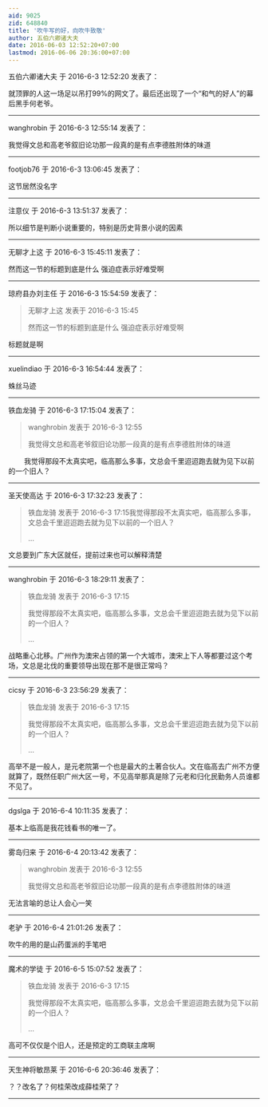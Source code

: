 ```yaml
---
aid: 9025
zid: 648840
title: '吹牛写的好，向吹牛致敬'
author: 五伯六卿诸大夫
date: 2016-06-03 12:52:20+07:00
lastmod: 2016-06-06 20:36:00+07:00
---
```


五伯六卿诸大夫 于 2016-6-3 12:52:20 发表了：

就顶罪的人这一场足以吊打99%的网文了。最后还出现了一个“和气的好人”的幕后黑手何老爷。

---------

wanghrobin 于 2016-6-3 12:55:14 发表了：

我觉得文总和高老爷叙旧论功那一段真的是有点李德胜附体的味道

---------

footjob76 于 2016-6-3 13:06:45 发表了：

这节居然没名字

---------

注意仪 于 2016-6-3 13:51:37 发表了：

所以细节是判断小说重要的，特别是历史背景小说的因素

---------

无聊才上这 于 2016-6-3 15:45:11 发表了：

然而这一节的标题到底是什么 强迫症表示好难受啊

---------

琼府县办刘主任 于 2016-6-3 15:54:59 发表了：

> 无聊才上这 发表于 2016-6-3 15:45
> 
> 然而这一节的标题到底是什么 强迫症表示好难受啊



标题就是<NULL>啊

---------

xuelindiao 于 2016-6-3 16:54:44 发表了：

蛛丝马迹

---------

铁血龙骑 于 2016-6-3 17:15:04 发表了：

> wanghrobin 发表于 2016-6-3 12:55
> 
> 我觉得文总和高老爷叙旧论功那一段真的是有点李德胜附体的味道



        我觉得那段不太真实吧，临高那么多事，文总会千里迢迢跑去就为见下以前的一个旧人？

---------

圣天使高达 于 2016-6-3 17:32:23 发表了：

> 铁血龙骑 发表于 2016-6-3 17:15我觉得那段不太真实吧，临高那么多事，文总会千里迢迢跑去就为见下以前的一个旧人？
> 
> ...



文总要到广东大区就任，提前过来也可以解释清楚

---------

wanghrobin 于 2016-6-3 18:29:11 发表了：

> 铁血龙骑 发表于 2016-6-3 17:15
> 
> 我觉得那段不太真实吧，临高那么多事，文总会千里迢迢跑去就为见下以前的一个旧人？
> 
> ...



战略重心北移。广州作为澳宋占领的第一个大城市，澳宋上下人等都要过这个考场，文总是北伐的重要领导出现在那不是很正常吗？

---------

cicsy 于 2016-6-3 23:56:29 发表了：

> 铁血龙骑 发表于 2016-6-3 17:15
> 
> 我觉得那段不太真实吧，临高那么多事，文总会千里迢迢跑去就为见下以前的一个旧人？
> 
> ...



高举不是一般人，是元老院第一个也是最大的土著合伙人。文在临高去广州不方便就算了，既然任职广州大区一号，不见高举那真是除了元老和归化民勤务人员谁都不见了。

---------

dgslga 于 2016-6-4 10:11:35 发表了：

基本上临高是我花钱看书的唯一了。

---------

雾岛归来 于 2016-6-4 20:13:42 发表了：

> wanghrobin 发表于 2016-6-3 12:55
> 
> 我觉得文总和高老爷叙旧论功那一段真的是有点李德胜附体的味道



无法言喻的总让人会心一笑

---------

老驴 于 2016-6-4 21:01:26 发表了：

吹牛的用的是山药蛋派的手笔吧

---------

魔术的学徒 于 2016-6-5 15:07:52 发表了：

> 铁血龙骑 发表于 2016-6-3 17:15
> 
> 我觉得那段不太真实吧，临高那么多事，文总会千里迢迢跑去就为见下以前的一个旧人？
> 
> ...



高可不仅仅是个旧人，还是预定的工商联主席啊

---------

天生神将敏昂莱 于 2016-6-6 20:36:46 发表了：

？？改名了？何桂荣改成薛桂荣了？

---------

